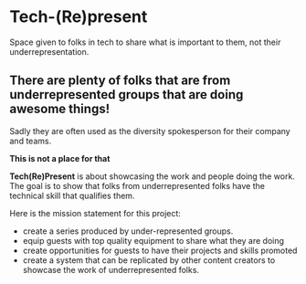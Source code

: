 # Tech-(Re)present

Space given to folks in tech to share what is important to them, not their underrepresentation.

## There are plenty of folks that are from underrepresented groups that are doing awesome things!

Sadly they are often used as the diversity spokesperson for their company and teams.

**This is not a place for that**

**Tech(Re)Present** is about showcasing the work and people doing the work. The goal is to show that folks from underrepresented folks have the technical skill that qualifies them. 

Here is the mission statement for this project:

- create a series produced by under-represented groups.
- equip guests with top quality equipment to share what they are doing
- create opportunities for guests to have their projects and skills promoted
- create a system that can be replicated by other content creators to showcase the work of underrepresented folks.
